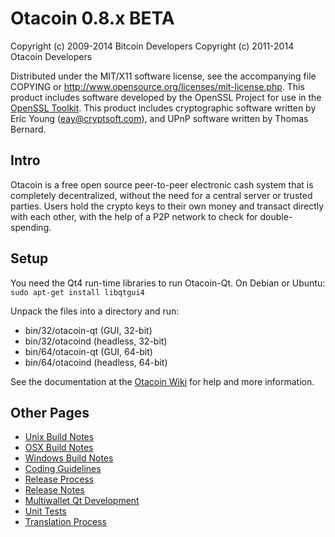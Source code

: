 Otacoin 0.8.x BETA
====================

Copyright (c) 2009-2014 Bitcoin Developers
Copyright (c) 2011-2014 Otacoin Developers

Distributed under the MIT/X11 software license, see the accompanying
file COPYING or http://www.opensource.org/licenses/mit-license.php.
This product includes software developed by the OpenSSL Project for use in the [OpenSSL Toolkit](http://www.openssl.org/). This product includes
cryptographic software written by Eric Young ([eay@cryptsoft.com](mailto:eay@cryptsoft.com)), and UPnP software written by Thomas Bernard.


Intro
---------------------
Otacoin is a free open source peer-to-peer electronic cash system that is
completely decentralized, without the need for a central server or trusted
parties.  Users hold the crypto keys to their own money and transact directly
with each other, with the help of a P2P network to check for double-spending.


Setup
---------------------
You need the Qt4 run-time libraries to run Otacoin-Qt. On Debian or Ubuntu:
	`sudo apt-get install libqtgui4`

Unpack the files into a directory and run:

- bin/32/otacoin-qt (GUI, 32-bit)
- bin/32/otacoind (headless, 32-bit)
- bin/64/otacoin-qt (GUI, 64-bit)
- bin/64/otacoind (headless, 64-bit)

See the documentation at the [Otacoin Wiki](http://otacoin.info)
for help and more information.


Other Pages
---------------------
- [Unix Build Notes](build-unix.md)
- [OSX Build Notes](build-osx.md)
- [Windows Build Notes](build-msw.md)
- [Coding Guidelines](coding.md)
- [Release Process](release-process.md)
- [Release Notes](release-notes.md)
- [Multiwallet Qt Development](multiwallet-qt.md)
- [Unit Tests](unit-tests.md)
- [Translation Process](translation_process.md)
